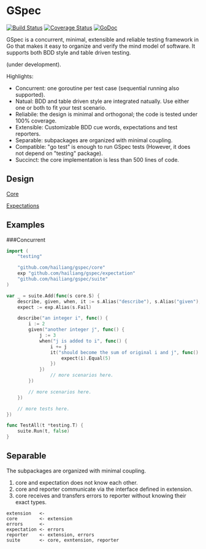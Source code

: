 GSpec
=====

[![Build Status](https://travis-ci.org/hailiang/gspec.png?branch=master)](https://travis-ci.org/hailiang/gspec)
[![Coverage Status](https://coveralls.io/repos/hailiang/gspec/badge.png?branch=master)](https://coveralls.io/r/hailiang/gspec?branch=master)
[![GoDoc](https://godoc.org/github.com/hailiang/gspec?status.png)](https://godoc.org/github.com/hailiang/gspec)

GSpec is a concurrent, minimal, extensible and reliable testing framework in Go
that makes it easy to organize and verify the mind model of software. It
supports both BDD style and table driven testing.

(under development).

Highlights:

* Concurrent: one goroutine per test case (sequential running also supported).
* Natual:     BDD and table driven style are integrated natually. Use either one or both to fit your test scenario.
* Reliabile:  the design is minimal and orthogonal; the code is tested under 100% coverage.
* Extensible: Customizable BDD cue words, expectations and test reporters.
* Separable:  subpackages are organized with minimal coupling.
* Compatible: "go test" is enough to run GSpec tests (However, it does not depend on "testing" package).
* Succinct:   the core implementation is less than 500 lines of code.

Design
------

[Core](DESIGN.md)

[Expectations](expectation/DESIGN.md)

Examples
--------
###Concurrent

```go
import (
	"testing"

	"github.com/hailiang/gspec/core"
	exp "github.com/hailiang/gspec/expectation"
	"github.com/hailiang/gspec/suite"
)

var _ = suite.Add(func(s core.S) {
	describe, given, when, it := s.Alias("describe"), s.Alias("given"), s.Alias("when"), s.Alias("it")
	expect := exp.Alias(s.Fail)

	describe("an integer i", func() {
		i := 2
		given("another integer j", func() {
			j := 3
			when("j is added to i", func() {
				i += j
				it("should become the sum of original i and j", func() {
					expect(i).Equal(5)
				})
			})
		        // more scenarios here.
		})

		// more scenarios here.
	})

	// more tests here.
})

func TestAll(t *testing.T) {
	suite.Run(t, false)
}
```

Separable
---------
The subpackages are organized with minimal coupling.

1. core and expectation does not know each other. 
2. core and reporter communicate via the interface defined in extension.
3. core receives and transfers errors to reporter without knowing their exact types.

```
extension   <- 
core        <- extension
errors      <- 
expectation <- errors
reporter    <- extension, errors
suite       <- core, exntension, reporter
```


